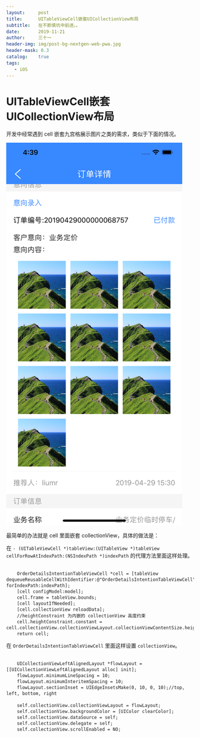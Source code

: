```yaml
---
layout:     post
title:      UITableViewCell嵌套UICollectionView布局
subtitle:   在不断填坑中前进。。
date:       2019-11-21
author:     三十一
header-img: img/post-bg-nextgen-web-pwa.jpg
header-mask: 0.3
catalog:    true
tags:
   - iOS
---
```


# UITableViewCell嵌套UICollectionView布局

开发中经常遇到 cell 嵌套九宫格展示图片之类的需求，类似于下面的情况。

![Simulator Screen Shot - iPhone 11 Pro Max - 2019-11-21 at 16.39.36](/media/15743256429556/Simulator%20Screen%20Shot%20-%20iPhone%2011%20Pro%20Max%20-%202019-11-21%20at%2016.39.36.png)


最简单的办法就是 cell 里面嵌套 collectionView，具体的做法是：


在 `- (UITableViewCell *)tableView:(UITableView *)tableView cellForRowAtIndexPath:(NSIndexPath *)indexPath` 的代理方法里面这样处理。

```objective_c

    OrderDetailsIntentionTableViewCell *cell = [tableView dequeueReusableCellWithIdentifier:@"OrderDetailsIntentionTableViewCell" forIndexPath:indexPath];
    [cell configModel:model];
    cell.frame = tableView.bounds;
    [cell layoutIfNeeded];
    [cell.collectionView reloadData];
    //heightConstraint 为内嵌的 collectionView 高度约束
    cell.heightConstraint.constant = cell.collectionView.collectionViewLayout.collectionViewContentSize.height;
    return cell;

```


在 `OrderDetailsIntentionTableViewCell` 里面这样设置 `collectionView`。


```objective_c
    
    UICollectionViewLeftAlignedLayout *flowLayout = [[UICollectionViewLeftAlignedLayout alloc] init];
    flowLayout.minimumLineSpacing = 10;
    flowLayout.minimumInteritemSpacing = 10;
    flowLayout.sectionInset = UIEdgeInsetsMake(0, 10, 0, 10);//top, left, bottom, right
    
    self.collectionView.collectionViewLayout = flowLayout;
    self.collectionView.backgroundColor = [UIColor clearColor];
    self.collectionView.dataSource = self;
    self.collectionView.delegate = self;
    self.collectionView.scrollEnabled = NO;
    
```